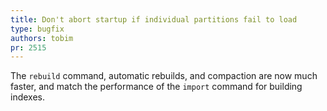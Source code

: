 ```yaml
---
title: Don't abort startup if individual partitions fail to load
type: bugfix
authors: tobim
pr: 2515
---
```


The `rebuild` command, automatic rebuilds, and compaction are now much faster,
and match the performance of the `import` command for building indexes.
